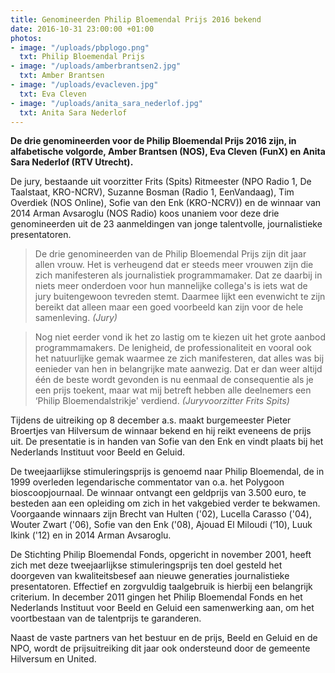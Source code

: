 ```yaml
---
title: Genomineerden Philip Bloemendal Prijs 2016 bekend
date: 2016-10-31 23:00:00 +01:00
photos:
- image: "/uploads/pbplogo.png"
  txt: Philip Bloemendal Prijs
- image: "/uploads/amberbrantsen2.jpg"
  txt: Amber Brantsen
- image: "/uploads/evacleven.jpg"
  txt: Eva Cleven
- image: "/uploads/anita_sara_nederlof.jpg"
  txt: Anita Sara Nederlof
---
```


**De drie genomineerden voor de Philip Bloemendal Prijs 2016 zijn, in alfabetische volgorde, Amber Brantsen (NOS), Eva Cleven (FunX) en Anita Sara Nederlof (RTV Utrecht).**

<!--more-->

De jury, bestaande uit voorzitter Frits (Spits) Ritmeester (NPO Radio 1, De Taalstaat, KRO-NCRV), Suzanne Bosman (Radio 1, EenVandaag), Tim Overdiek (NOS Online), Sofie van den Enk (KRO-NCRV)) en de winnaar van 2014 Arman Avsaroglu (NOS Radio) koos unaniem voor deze drie genomineerden uit de 23 aanmeldingen van jonge talentvolle, journalistieke presentatoren.

> De drie genomineerden van de Philip Bloemendal Prijs zijn dit jaar allen vrouw. Het is verheugend dat er steeds meer vrouwen zijn die zich manifesteren als journalistiek programmamaker. Dat ze daarbij in niets meer onderdoen voor hun mannelijke collega's is iets wat de jury buitengewoon tevreden stemt. Daarmee lijkt een evenwicht te zijn bereikt dat alleen maar een goed voorbeeld kan zijn voor de hele samenleving. _(Jury)_ 

> Nog niet eerder vond ik het zo lastig om te kiezen uit het grote aanbod programmamakers. De lenigheid, de professionaliteit en vooral ook het natuurlijke gemak waarmee ze zich manifesteren, dat alles was bij eenieder van hen in belangrijke mate aanwezig. Dat er dan weer altijd één de beste wordt gevonden is nu eenmaal de consequentie als je een prijs toekent, maar wat mij betreft hebben alle deelnemers een ‘Philip Bloemendalstrikje' verdiend. _(Juryvoorzitter Frits Spits)_

Tijdens de uitreiking op 8 december a.s. maakt burgemeester Pieter Broertjes van Hilversum de winnaar bekend en hij reikt eveneens de prijs uit. De presentatie is in handen van Sofie van den Enk en vindt plaats bij het Nederlands Instituut voor Beeld en Geluid.

De tweejaarlijkse stimuleringsprijs is genoemd naar Philip Bloemendal, de in 1999 overleden legendarische commentator van o.a. het Polygoon bioscoopjournaal. De winnaar ontvangt een geldprijs van 3.500 euro, te besteden aan een opleiding om zich in het vakgebied verder te bekwamen. Voorgaande winnaars zijn Brecht van Hulten ('02), Lucella Carasso ('04), Wouter Zwart ('06), Sofie van den Enk ('08), Ajouad El Miloudi (‘10), Luuk Ikink ('12) en in 2014 Arman Avsaroglu.

De Stichting Philip Bloemendal Fonds, opgericht in november 2001, heeft zich met deze tweejaarlijkse stimuleringsprijs ten doel gesteld het doorgeven van kwaliteitsbesef aan nieuwe generaties journalistieke presentatoren. Effectief en zorgvuldig taalgebruik is hierbij een belangrijk criterium. In december 2011 gingen het Philip Bloemendal Fonds en het Nederlands Instituut voor Beeld en Geluid een samenwerking aan, om het voortbestaan van de talentprijs te garanderen.

Naast de vaste partners van het bestuur en de prijs, Beeld en Geluid en de NPO, wordt de prijsuitreiking dit jaar ook ondersteund door de gemeente Hilversum en United.